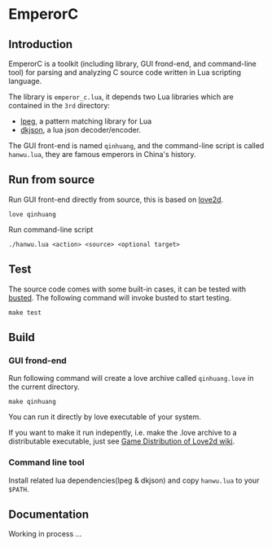 # EmperorC 

## Introduction

EmperorC is a toolkit (including library, GUI frond-end, and command-line tool) for parsing and analyzing C source code written in Lua scripting language.

The library is `emperor_c.lua`, it depends two Lua libraries which are contained in the `3rd` directory:

- [lpeg](http://www.inf.puc-rio.br/~roberto/lpeg/),  a pattern matching library for Lua
- [dkjson](https://github.com/LuaDist/dkjson), a lua json decoder/encoder.

The GUI front-end is named `qinhuang`, and the command-line script is called `hanwu.lua`, they are famous emperors in China's history.

## Run from source

Run GUI front-end directly from source, this is based on [love2d](https://love2d.org/).

```shell
love qinhuang
```

Run command-line script

```shell
./hanwu.lua <action> <source> <optional target>
```

## Test 

The source code comes with some built-in cases, it can be tested with [busted](https://olivinelabs.com/busted/). The following command will invoke busted to start testing.

```shell
make test
```

## Build

### GUI frond-end

Run following command will create a love archive called `qinhuang.love` in the current directory.

```shell
make qinhuang
```

You can run it directly by love executable of your system.

If you want to make it run indepently, i.e. make the .love archive to a distributable executable, just see [Game Distribution of Love2d wiki](https://love2d.org/wiki/Game_Distribution).

### Command line tool

Install related lua dependencies(lpeg & dkjson) and copy `hanwu.lua` to your `$PATH`.

## Documentation

Working in process ...
